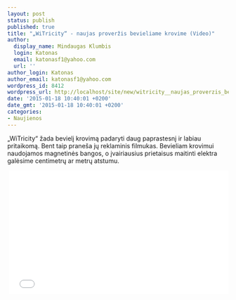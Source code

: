 ```yaml
---
layout: post
status: publish
published: true
title: "„WiTricity“ - naujas proveržis bevieliame krovime (Video)"
author:
  display_name: Mindaugas Klumbis
  login: Katonas
  email: katonasf1@yahoo.com
  url: ''
author_login: Katonas
author_email: katonasf1@yahoo.com
wordpress_id: 8412
wordpress_url: http://localhost/site/new/witricity__naujas_proverzis_bevieliame_krovime/
date: '2015-01-18 10:40:01 +0200'
date_gmt: '2015-01-18 10:40:01 +0200'
categories:
- Naujienos
---
```

<p>
	&bdquo;WiTricity&ldquo; žada bevielį krovimą padaryti daug paprastesnį ir labiau pritaikomą. Bent taip prane&scaron;a jų reklaminis filmukas. Bevieliam krovimui naudojamos magnetinės bangos, o įvairiausius prietaisus maitinti elektra galėsime centimetrų ar metrų atstumu.</p>
<p style="text-align: center;">
	&nbsp;<iframe allowfullscreen="" frameborder="0" height="281" src="//www.youtube.com/embed/b2LgVJfmeck" width="500"></iframe></p>
